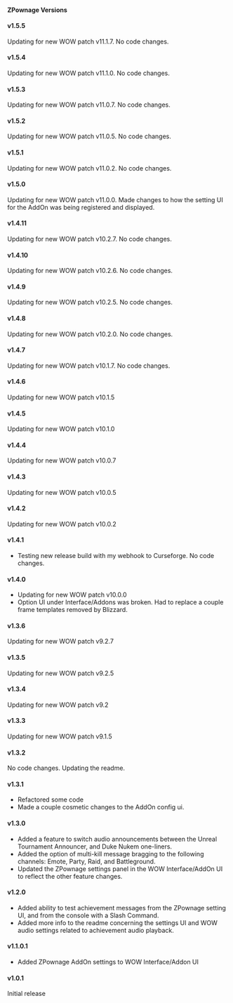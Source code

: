 #### ZPownage Versions

#### v1.5.5
Updating for new WOW patch v11.1.7. No code changes.

#### v1.5.4
Updating for new WOW patch v11.1.0. No code changes.

#### v1.5.3
Updating for new WOW patch v11.0.7. No code changes.

#### v1.5.2
Updating for new WOW patch v11.0.5. No code changes.

#### v1.5.1
Updating for new WOW patch v11.0.2. No code changes.

#### v1.5.0
Updating for new WOW patch v11.0.0.
Made changes to how the setting UI for the AddOn was being registered and displayed.

#### v1.4.11
Updating for new WOW patch v10.2.7. No code changes.

#### v1.4.10
Updating for new WOW patch v10.2.6. No code changes.

#### v1.4.9
Updating for new WOW patch v10.2.5. No code changes.

#### v1.4.8
Updating for new WOW patch v10.2.0. No code changes.

#### v1.4.7
Updating for new WOW patch v10.1.7. No code changes.

#### v1.4.6
Updating for new WOW patch v10.1.5

#### v1.4.5
Updating for new WOW patch v10.1.0

#### v1.4.4
Updating for new WOW patch v10.0.7

#### v1.4.3
Updating for new WOW patch v10.0.5

#### v1.4.2
Updating for new WOW patch v10.0.2

#### v1.4.1
* Testing new release build with my webhook to Curseforge. No code changes.

#### v1.4.0
* Updating for new WOW patch v10.0.0
* Option UI under Interface/Addons was broken. Had to replace a couple frame templates removed by Blizzard.

#### v1.3.6
Updating for new WOW patch v9.2.7

#### v1.3.5
Updating for new WOW patch v9.2.5

#### v1.3.4
Updating for new WOW patch v9.2

#### v1.3.3
Updating for new WOW patch v9.1.5

#### v1.3.2
No code changes. Updating the readme.

#### v1.3.1
* Refactored some code
* Made a couple cosmetic changes to the AddOn config ui.

#### v1.3.0
* Added a feature to switch audio announcements between the Unreal Tournament Announcer, and Duke Nukem one-liners.
* Added the option of multi-kill message bragging to the following channels: Emote, Party, Raid, and Battleground.
* Updated the ZPownage settings panel in the WOW Interface/AddOn UI to reflect the other feature changes.

#### v1.2.0
* Added ability to test achievement messages from the ZPownage setting UI, and from the console with a Slash Command.
* Added more info to the readme concerning the settings UI and WOW audio settings related to achievement audio playback.

#### v1.1.0.1
* Added ZPownage AddOn settings to WOW Interface/Addon UI

#### v1.0.1
Initial release
